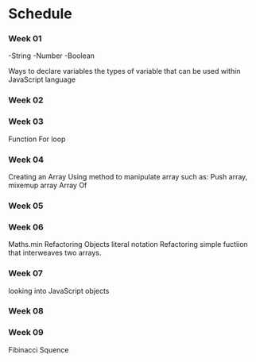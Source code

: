 # Schedule

### Week 01
-String
-Number
-Boolean

Ways to declare variables  the types of variable that can be used within JavaScript language 


### Week 02

### Week 03
Function 
For loop

### Week 04
Creating an Array 
Using method to manipulate array such as:
Push array, 
mixemup array 
Array Of
 


### Week 05



### Week 06

Maths.min 
Refactoring 
Objects literal notation 
Refactoring simple fuctiion that interweaves two arrays.



### Week 07

looking into JavaScript objects 


### Week 08

### Week 09
Fibinacci Squence

